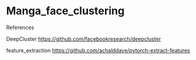 # Manga_face_clustering

References

DeepCluster
https://github.com/facebookresearch/deepcluster

feature_extraction
https://github.com/achalddave/pytorch-extract-features
